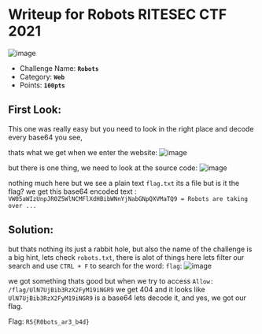 # Writeup for **Robots** RITESEC CTF 2021
![image](https://user-images.githubusercontent.com/33517160/114281089-03aca880-9a45-11eb-83b9-3e77626f37f7.png)


- Challenge Name: **`Robots`**
- Category: **`Web`**
- Points: **`100pts`**
## First Look:
This one was really easy but you need to look in the right place and decode every base64 you see,

thats what we get when we enter the website:
![image](https://user-images.githubusercontent.com/33517160/114280631-e676da80-9a42-11eb-8d7b-66e977ae8fa8.png)

but there is one thing, we need to look at the source code:
![image](https://user-images.githubusercontent.com/33517160/114280678-1a520000-9a43-11eb-9a86-d314fa7a894f.png)

nothing much here but we see a plain text `flag.txt` its a file but is it the flag?
we get this base64 encoded text : `VW05aWIzUnpJR0Z5WlNCMFlXdHBibWNnYjNabGNpQXVMaTQ9 = Robots are taking over ...`


## Solution:
but thats nothing its just a rabbit hole, but also the name of the challenge is a big hint, lets check `robots.txt`, there is alot of things here lets filter our search and use `CTRL + F` to search for the word: `flag`:
![image](https://user-images.githubusercontent.com/33517160/114280869-fe9b2980-9a43-11eb-93d3-b440d2bde3df.png)

we got something thats good but when we try to access `Allow: /flag/UlN7UjBib3RzX2FyM19iNGR9` we get 404
and it looks like `UlN7UjBib3RzX2FyM19iNGR9` is a base64 lets decode it, and yes, we got our flag.

Flag: `RS{R0bots_ar3_b4d}`
